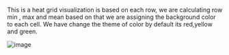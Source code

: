 This is a heat grid visualization is based on each row, we are calculating row min , max and mean based on that we are assigning the background color to each cell.
We have change the theme of color by default its red,yellow and green.


![image](https://github.com/agri2411/HeatGrid/assets/51440004/b7927073-637f-4e35-bfca-ec2f2ba1ec61)
